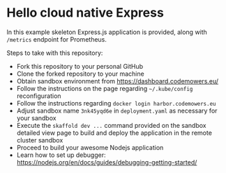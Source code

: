 # Hello cloud native Express

In this example skeleton Express.js application is provided, along with `/metrics` endpoint for Prometheus.

Steps to take with this repository:

* Fork this repository to your personal GitHub
* Clone the forked repository to your machine
* Obtain sandbox environment from https://dashboard.codemowers.eu/
* Follow the instructions on the page regarding `~/.kube/config` reconfiguration
* Follow the instructions regarding `docker login harbor.codemowers.eu`
* Adjust sandbox name `3nk45yqd6e` in `deployment.yaml` as necessary for your sandbox
* Execute the `skaffold dev ...` command provided on the sandbox detailed view
  page to build and deploy the application in the remote cluster sandbox
* Proceed to build your awesome Nodejs application
* Learn how to set up debugger: https://nodejs.org/en/docs/guides/debugging-getting-started/
